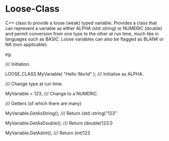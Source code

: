 # Loose-Class
C++ class to provide a loose (weak) typed variable.
Provides a class that can represent a variable as either ALPHA (std::string) or NUMERIC (double) and permit conversion from one type to the other at run time, much like in languages such as BASIC. Loose variables can also be flagged as BLANK or NA (non applicable).

eg.

/// Initiation.

LOOSE_CLASS MyVariable( "Hello World" ); /// Initialise as ALPHA.

/// Change type at run time.

MyVariable = 123; /// Change to a NUMERIC.

/// Getters (of which there are many)

MyVariable.GetAsString(); /// Return (std::string)"123"

MyVariable.GetAsDouble(); /// Return (double)123.0

MyVariable.GetAsInt(); /// Return (int)123
